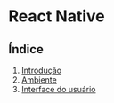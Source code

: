 

# [](#header-1) React Native

## [](#header-2) Índice

1. [Introdução](reactnative/intro)
2. [Ambiente](reactnative/environment)
3. [Interface do usuário](reactnative/ui/)
